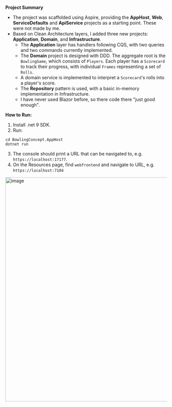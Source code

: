**Project Summary**

* The project was scaffolded using Aspire, providing the **AppHost**, **Web**, **ServiceDefaults** and **ApiService** projects as a starting point. These were not made by me.
* Based on Clean Architecture layers, I added three new projects: **Application**, **Domain**, and **Infrastructure**.
  * The **Application** layer has handlers following CQS, with two queries and two commands currently implemented.
  * The **Domain** project is designed with DDD. The aggregate root is the `BowlingGame`, which consists of `Players`. Each player has a `Scorecard` to track their progress, with individual `Frames` representing a set of `Rolls`.
  * A domain service is implemented to interpret a `Scorecard`'s rolls into a player's score.
  * The **Repository** pattern is used, with a basic in-memory implementation in Infrastructure.
  * I have never used Blazor before, so there code there "just good enough".

**How to Run:**
1) Install .net 9 SDK.
2) Run:

```
cd BowlingConcept.AppHost
dotnet run
```

3) The console should print a URL that can be navigated to, e.g. `https://localhost:17177`.
4) On the Resources page, find `webfrontend` and navigate to URL, e.g. `https://localhost:7104`

<img width="697" alt="image" src="https://github.com/user-attachments/assets/c55b9ab0-8543-4b8f-be08-9e58f4df6d9d" />

